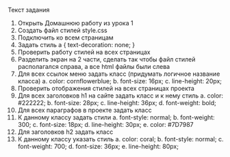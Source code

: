 Текст задания
1.	Открыть Домашнюю работу из урока 1
2.	Создать файл стилей style.css
3.	Подключить ко всем страницам
4.	Задать стиль
a {
   text-decoration: none;
}
5.	Проверить работу стилей на всех страницах
6.	Разделить экран на 2 части, сделать так чтобы файл стилей располагался справа, а все html файлы были слева
7.	Для всех ссылок меню задать класс (придумать логичное название класса)
a.	    color: cornflowerblue;
b.	    font-size: 16px;
c.	    line-height: 20px;
8.	Проверить отображения стилей на всех страницах проекта
9.	Для всех заголовков h1 на сайте задать класс и к нему стиль
a.	    color: #222222;
b.	    font-size: 28px;
c.	    line-height: 36px;
d.	    font-weight: bold;
10.	Для всех параграфов в проекте задать класс
11.	К данному классу задать стили
a.	    font-style: normal;
b.	    font-weight: 300;
c.	    font-size: 18px;
d.	    line-height: 30px;
e.	    color: #7D7987
12.	Для заголовков h2 задать класс
13.	К данному классу указать стиль
a.	    color: coral;
b.	    font-style: normal;
c.	    font-weight: 700;
d.	    font-size: 36px;
e.	    line-height: 80px;
